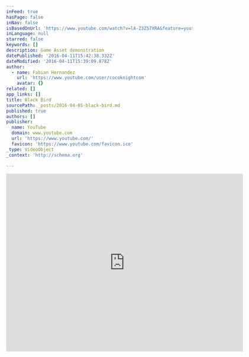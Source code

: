 ```yaml
---
inFeed: true
hasPage: false
inNav: false
isBasedOnUrl: 'https://www.youtube.com/watch?v=lA-Z3Z57XRA&feature=youtu.be'
inLanguage: null
starred: false
keywords: []
description: Game Asset demonstration
datePublished: '2016-04-11T15:42:38.332Z'
dateModified: '2016-04-11T15:39:09.878Z'
author:
  - name: Fabian Hernandez
    url: 'https://www.youtube.com/user/cocoknightcom'
    avatar: {}
related: []
app_links: []
title: Black Bird
sourcePath: _posts/2016-04-05-black-bird.md
published: true
authors: []
publisher:
  name: YouTube
  domain: www.youtube.com
  url: 'https://www.youtube.com/'
  favicon: 'https://www.youtube.com/favicon.ico'
_type: VideoObject
_context: 'http://schema.org'

---
```

<iframe src="https://cdn.embedly.com/widgets/media.html?url=https%3A%2F%2Fwww.youtube.com%2Fwatch%3Fv%3DlA-Z3Z57XRA%26feature%3Dyoutu.be&amp;src=https%3A%2F%2Fwww.youtube.com%2Fembed%2FlA-Z3Z57XRA%3Ffeature%3Doembed&amp;type=text%2Fhtml&amp;key=b7d04c9b404c499eba89ee7072e1c4f7&amp;schema=youtube" width="640" height="480" scrolling="no" frameborder="0" allowfullscreen="allowfullscreen" style=""></iframe>